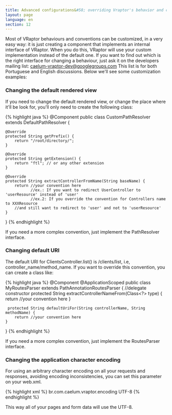 ```yaml
---
title: Advanced configurations&#58; overriding Vraptor's behavior and conventions
layout: page
language: en
section: 12
---
```


Most of VRaptor behaviours and conventions can be customized, in a very easy way: it is just creating a component that implements an internal interface of VRaptor. When you do this, VRaptor will use your custom implementation instead of the default one.
If you want to find out which is the right interface for changing a behaviour, just ask it on the developers mailing list: caelum-vraptor-dev@googlegroups.com
This list is for both Portuguese and English discussions.
Below we'll see some customization examples:

<h3>Changing the default rendered view</h3>

If you need to change the default rendered view, or change the place where it'll be look for, you'll only need to create the following class:

{% highlight java %}
@Component
public class CustomPathResolver extends DefaultPathResolver {
    
    @Override
    protected String getPrefix() {
        return "/root/directory/";
    }
    
    @Override
    protected String getExtension() {
        return "ftl"; // or any other extension
    }

    @Override
    protected String extractControllerFromName(String baseName) {
        return //your convention here
               //ex.: If you want to redirect UserController to 'userResource' instead of 'user'
               //ex.2: If you override the convention for Controllers name to XXXResource
        //and still want to redirect to 'user' and not to 'userResource'
    }
}
{% endhighlight %}

If you need a more complex convention, just implement the PathResolver interface.

<h3>Changing default URI</h3>

The default URI for ClientsController.list() is /clients/list, i.e, controller_name/method_name. If you want to override this convention, you can create a class like:

{% highlight java %}
@Component
@ApplicationScoped
public class MyRoutesParser extends PathAnnotationRoutesParser {
    //delegate constructor
    protected String extractControllerNameFrom(Class<?> type) {
        return //your convention here
    }

     protected String defaultUriFor(String controllerName, String methodName) {
        return //your convention here
    }
}
{% endhighlight %}

If you need a more complex convention, just implement the RoutesParser interface.

<h3>Changing the application character encoding</h3>

For using an arbitrary character encoding on all your requests and responses, avoiding encoding inconsistencies, you can set this parameter on your web.xml.

{% highlight xml %}
<context-param>
    <param-name>br.com.caelum.vraptor.encoding</param-name>
    <param-value>UTF-8</param-value>
</context-param>
{% endhighlight %}

This way all of your pages and form data will use the UTF-8.
